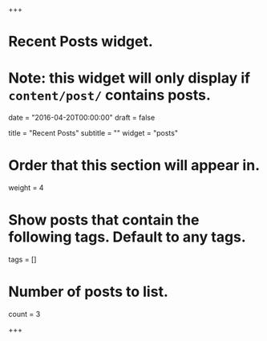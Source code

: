 +++
# Recent Posts widget.
# Note: this widget will only display if `content/post/` contains posts.

date = "2016-04-20T00:00:00"
draft = false

title = "Recent Posts"
subtitle = ""
widget = "posts"

# Order that this section will appear in.
weight = 4

# Show posts that contain the following tags. Default to any tags.
tags = []

# Number of posts to list.
count = 3

+++

